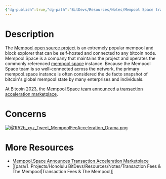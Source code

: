 ```yaml
---
{"dg-publish":true,"dg-path":"BitDevs/Resources/Notes/Mempool Space transaction acceleration marketplace.md","permalink":"/bit-devs/resources/notes/mempool-space-transaction-acceleration-marketplace/","title":"Mempool Space transaction acceleration marketplace","noteIcon":"3","created":"2023-05-28T15:27:12.235-10:00","updated":"2023-05-28T15:53:11.334-10:00"}
---
```



# Description

The [Mempool open source project](https://mempool.space/about) is an extremely popular mempool and block explorer that can be self-hosted and connected to any bitcoin node. Mempool Space is a company that maintains the project and operates the commonly referenced [mempool.space](https://mempool.space/) instance. Because the Mempool Space team is so well-connected across the network, the primary mempool.space instance is often considered the de facto snapshot of bitcoin's global mempool state by many enterprises and individuals. 

At Bitcoin 2023, the [Mempool Space team announced a transaction acceleration marketplace](https://youtu.be/ebLpn_d133Y). 


# Concerns

[![@1f52b_xyz_Tweet_MempoolFeeAcceleration_Drama.png](/img/user/para/artifacts/@1f52b_xyz_Tweet_MempoolFeeAcceleration_Drama.png)](https://nitter.at/1f52b_xyz/status/1659673323834408962#m)

# More Resources
- [Mempool.Space Announces Transaction Acceleration Marketplace](https://www.nobsbitcoin.com/mempool-acceleration-marketplace-upcoming/)
- [[para/1. Projects/Honolulu BitDevs/Resources/Notes/Transaction Fees & The Mempool\|Transaction Fees & The Mempool]]